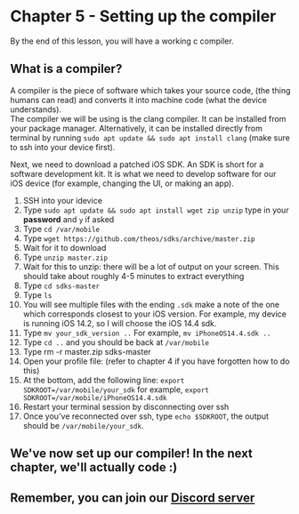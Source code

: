 # Chapter 5 - Setting up the compiler
By the end of this lesson, you will have a working c compiler.

## What is a compiler?
A compiler is the piece of software which takes your source code, (the thing humans can read) and converts it into machine code (what the device understands). <br>
The compiler we will be using is the clang compiler. It can be installed from your package manager. Alternatively, it can be installed directly from terminal by running `sudo apt update && sudo apt install clang` (make sure to ssh into your device first).

Next, we need to download a patched iOS SDK. An SDK is short for a software development kit. It is what we need to develop software for our iOS device (for example, changing the UI, or making an app).

1. SSH into your idevice
2. Type `sudo apt update && sudo apt install wget zip unzip` type in your **password** and `y` if asked
3. Type `cd /var/mobile`
4. Type `wget https://github.com/theos/sdks/archive/master.zip`
5. Wait for it to download
6. Type `unzip master.zip`
7. Wait for this to unzip: there will be a lot of output on your screen. This should take about roughly 4-5 minutes to extract everything
8. Type `cd sdks-master`
9. Type `ls` 
10. You will see multiple files with the ending `.sdk` make a note of the one which corresponds closest to your iOS version. For example, my device is running iOS 14.2, so I will choose the iOS 14.4 sdk.
11. Type `mv your_sdk_version ..` For example, `mv iPhoneOS14.4.sdk ..`
12. Type `cd ..` and you should be back at `/var/mobile`
13. Type rm -r master.zip sdks-master
14. Open your profile file: (refer to chapter 4 if you have forgotten how to do this)
15. At the bottom, add the following line: `export SDKROOT=/var/mobile/your_sdk` for example, `export SDKROOT=/var/mobile/iPhoneOS14.4.sdk` 
16. Restart your terminal session by disconnecting over ssh
17. Once you've reconnected over ssh, type `echo $SDKROOT`, the output should be `/var/mobile/your_sdk`.

## We've now set up our compiler! In the next chapter, we'll actually code :)
## Remember, you can join our [Discord server](https://discord.gg/nX7c4VZnBu)
